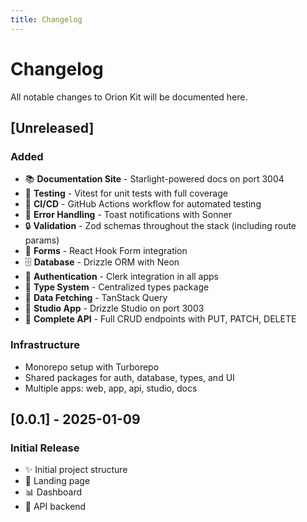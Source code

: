 ```yaml
---
title: Changelog
---
```


# Changelog

All notable changes to Orion Kit will be documented here.

## [Unreleased]

### Added

- 📚 **Documentation Site** - Starlight-powered docs on port 3004
- 🧪 **Testing** - Vitest for unit tests with full coverage
- 🤖 **CI/CD** - GitHub Actions workflow for automated testing
- 🎨 **Error Handling** - Toast notifications with Sonner
- 🔒 **Validation** - Zod schemas throughout the stack (including route params)
- 📝 **Forms** - React Hook Form integration
- 🗄️ **Database** - Drizzle ORM with Neon
- 🔐 **Authentication** - Clerk integration in all apps
- 🎯 **Type System** - Centralized types package
- 🚀 **Data Fetching** - TanStack Query
- 🎨 **Studio App** - Drizzle Studio on port 3003
- 🔌 **Complete API** - Full CRUD endpoints with PUT, PATCH, DELETE

### Infrastructure

- Monorepo setup with Turborepo
- Shared packages for auth, database, types, and UI
- Multiple apps: web, app, api, studio, docs

## [0.0.1] - 2025-01-09

### Initial Release

- ✨ Initial project structure
- 🎨 Landing page
- 📊 Dashboard
- 🔌 API backend
